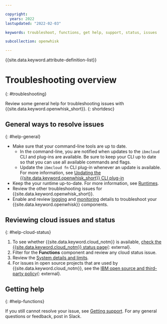 ```yaml
---

copyright:
  years: 2022
lastupdated: "2022-02-03"

keywords: troubleshoot, functions, get help, support, status, issues

subcollection: openwhisk

---
```


{{site.data.keyword.attribute-definition-list}}

# Troubleshooting overview
{: #troubleshooting}

Review some general help for troubleshooting issues with {{site.data.keyword.openwhisk_short}}.
{: shortdesc}

## General ways to resolve issues
{: #help-general}

* Make sure that your command-line tools are up to date.
    * In the command-line, you are notified when updates to the `ibmcloud` CLI and plug-ins are available. Be sure to keep your CLI up to date so that you can use all available commands and flags.
    * Update the `ibmcloud fn` CLI plug-in whenever an update is available. For more information, see [Updating the {{site.data.keyword.openwhisk_short}} CLI plug-in](/docs/openwhisk?topic=openwhisk-cli_install#cli_update)
* Keep the your runtime up-to-date. For more information, see [Runtimes](/docs/openwhisk?topic=openwhisk-runtimes).
* Review the other troubleshooting issues for {{site.data.keyword.openwhisk_short}}.
* Enable and review [logging](/docs/openwhisk?topic=openwhisk-logs) and [monitoring](/docs/openwhisk?topic=openwhisk-monitor-functions) details to troubleshoot your {{site.data.keyword.openwhisk}} components.

## Reviewing cloud issues and status
{: #help-cloud-status}

1. To see whether {{site.data.keyword.cloud_notm}} is available, [check the {{site.data.keyword.cloud_notm}} status page](https://cloud.ibm.com/status?selected=status){: external}.
2. Filter for the **Functions** component and review any cloud status issue.
3. Review the [System details and limits](/docs/openwhisk?topic=openwhisk-limits).
4. For issues in open source projects that are used by {{site.data.keyword.cloud_notm}}, see the [IBM open source and third-party policy](https://www.ibm.com/support/pages/node/737271){: external}.

## Getting help
{: #help-functions}

If you still cannot resolve your issue, see [Getting support](/docs/openwhisk?topic=openwhisk-gettinghelp). For any general questions or feedback, post in Slack.


